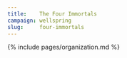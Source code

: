 ```yaml
---
title:    The Four Immortals
campaign: wellspring
slug:     four-immortals
---
```


{% include pages/organization.md %}
